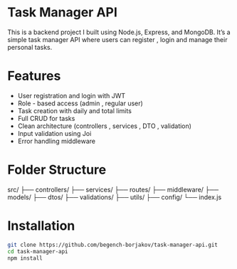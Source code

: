 # Task Manager API

This is a backend project I built using Node.js, Express, and MongoDB. It’s a simple task manager API where users can register , login and manage their personal tasks.

# Features

-   User registration and login with JWT
-   Role - based access (admin , regular user)
-   Task creation with daily and total limits
-   Full CRUD for tasks
-   Clean architecture (controllers , services , DTO , validation)
-   Input validation using Joi
-   Error handling middleware

# Folder Structure

src/
├── controllers/
├── services/
├── routes/
├── middleware/
├── models/
├── dtos/
├── validations/
├── utils/
├── config/
└── index.js

# Installation

```bash
git clone https://github.com/begench-borjakov/task-manager-api.git
cd task-manager-api
npm install

```
